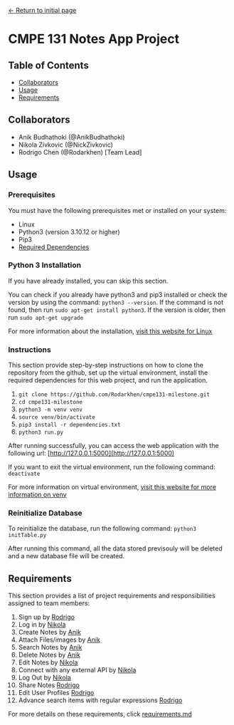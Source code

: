 [← Return to initial page](https://github.com/Rodarkhen/cmpe131-milestone)

# CMPE 131 Notes App Project

## Table of Contents
- [Collaborators](#Collaborators)
- [Usage](#usage)
- [Requirements](#Requirements)

## Collaborators
- Anik Budhathoki (@AnikBudhathoki)
- Nikola Zivkovic (@NickZivkovic)
- Rodrigo Chen (@Rodarkhen) [Team Lead]

## Usage
### Prerequisites
You must have the following prerequisites met or installed on your system:
- Linux
- Python3 (version 3.10.12 or higher)
- Pip3
- [Required Dependencies](dependencies.txt)

### Python 3 Installation
If you have already installed, you can skip this section.

You can check if you already have python3 and pip3 installed or check the version by using the command: ``python3 --version``. If the command is not found, then run ``sudo apt-get install python3``. If the version is older, then run ``sudo apt-get upgrade``

For more information about the installation, [visit this website for Linux](https://wiki.python.org/moin/BeginnersGuide/Download#Linux)

### Instructions
This section provide step-by-step instructions on how to clone the repository from the github, set up the virtual environment, install the required dependencies for this web project, and run the application.
1. ``git clone https://github.com/Rodarkhen/cmpe131-milestone.git``
2. ``cd cmpe131-milestone``
3. ``python3 -m venv venv``
4. ``source venv/bin/activate``
5. ``pip3 install -r dependencies.txt``
6. ``python3 run.py``

After running successfully, you can access the web application with the following url: [http://127.0.0.1:5000](http://127.0.0.1:5000)

If you want to exit the virtual environment, run the following command:
``deactivate``

For more information on virtual environment, [visit this website for more information on venv](https://docs.python.org/3/library/venv.html)

### Reinitialize Database
To reinitialize the database, run the following command: ``python3 initTable.py``

After running this command, all the data stored previsouly will be deleted and a new database file will be created.

## Requirements
This section provides a list of project requirements and responsibilities assigned to team members:
1. Sign up by [Rodrigo](https://github.com/Rodarkhen)
2. Log in by [Nikola](https://github.com/NickZivkovic)
3. Create Notes by [Anik](https://github.com/AnikBudhathoki)
4. Attach Files/images by [Anik](https://github.com/AnikBudhathoki)
5. Search Notes by [Anik](https://github.com/AnikBudhathoki)
6. Delete Notes by [Anik](https://github.com/AnikBudhathoki)
7. Edit Notes by [Nikola](https://github.com/NickZivkovic)
8. Connect with any external API by [Nikola](https://github.com/NickZivkovic)
9. Log Out by [Nikola](https://github.com/NickZivkovic)
10. Share Notes [Rodrigo](https://github.com/Rodarkhen)
11. Edit User Profiles [Rodrigo](https://github.com/Rodarkhen)
12. Advance search items with regular expressions [Rodrigo](https://github.com/Rodarkhen)

For more details on these requirements, click [requirements.md](requirements.md)
